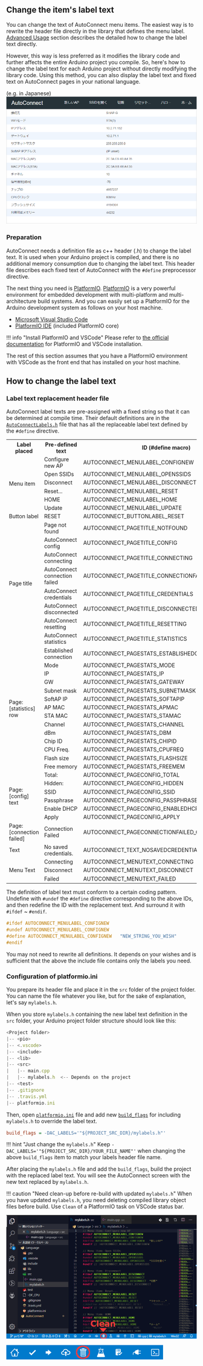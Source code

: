 ## Change the item's label text

You can change the text of AutoConnect menu items. The easiest way is to rewrite the header file directly in the library that defines the menu label. [Advanced Usage](advancedusage.md#change-the-menu-labels) section describes the detailed how to change the label text directly.

However, this way is less preferred as it modifies the library code and further affects the entire Arduino project you compile. So, here's how to change the label text for each Arduino project without directly modifying the library code. Using this method, you can also display the label text and fixed text on AutoConnect pages in your national language.

(e.g. in Japanese)
<img src="images/localize.png">

### Preparation

AutoConnect needs a definition file as c++ header (.h) to change the label text. It is used when your Arduino project is compiled, and there is no additional memory consumption due to changing the label text. This header file describes each fixed text of AutoConnect with the `#define` preprocessor directive.

The next thing you need is [PlatformIO](https://platformio.org/). [PlatformIO](https://docs.platformio.org/en/latest/what-is-platformio.html#overview) is a very powerful environment for embedded development with multi-platform and multi-architecture build systems. And you can easily set up a PlatformIO for the Arduino development system as follows on your host machine.

- [Microsoft Visual Studio Code](https://platformio.org/install/ide?install=vscode)
- [PlatformIO IDE](https://platformio.org/platformio-ide) (included PlatformIO core)

!!! info "Install PlatformIO and VSCode"
    Please refer to [the official documentation](https://docs.platformio.org/en/latest/ide/vscode.html#installation) for PlatformIO and VSCode installation.

The rest of this section assumes that you have a PlatformIO environment with VSCode as the front end that has installed on your host machine.

## How to change the label text

### Label text replacement header file

AutoConnect label texts are pre-assigned with a fixed string so that it can be determined at compile time. Their default definitions are in the [`AutoConnectLabels.h`](https://github.com/Hieromon/AutoConnect/blob/master/src/AutoConnectLabels.h) file that has all the replaceable label text defined by the `#define` directive.

<table>
	<tr><th>Label placed</th><th>Pre-defined text</th><th>ID (#define macro)</th></tr>
	<tr><td rowspan="6">Menu item</td><td>Configure new AP</td><td>AUTOCONNECT_MENULABEL_CONFIGNEW</td></tr>
	<tr><td>Open SSIDs</td><td>AUTOCONNECT_MENULABEL_OPENSSIDS</td></tr>
	<tr><td>Disconnect</td><td>AUTOCONNECT_MENULABEL_DISCONNECT</td></tr>
	<tr><td>Reset...</td><td>AUTOCONNECT_MENULABEL_RESET</td></tr>
	<tr><td>HOME</td><td>AUTOCONNECT_MENULABEL_HOME</td></tr>
	<tr><td>Update</td><td>AUTOCONNECT_MENULABEL_UPDATE</td></tr>
	<tr><td>Button label</td><td>RESET</td><td>AUTOCONNECT_BUTTONLABEL_RESET</td></tr>
	<tr><td rowspan="8">Page title</td><td>Page not found</td><td>AUTOCONNECT_PAGETITLE_NOTFOUND</td></tr>
    <tr><td>AutoConnect config</td><td>AUTOCONNECT_PAGETITLE_CONFIG</td></tr>
    <tr><td>AutoConnect connecting</td><td>AUTOCONNECT_PAGETITLE_CONNECTING</td></tr>
    <tr><td>AutoConnect connection failed</td><td>AUTOCONNECT_PAGETITLE_CONNECTIONFAILED</td></tr>
    <tr><td>AutoConnect credentials</td><td>AUTOCONNECT_PAGETITLE_CREDENTIALS</td></tr>
    <tr><td>AutoConnect disconnected</td><td>AUTOCONNECT_PAGETITLE_DISCONNECTED</td></tr>
    <tr><td>AutoConnect resetting</td><td>AUTOCONNECT_PAGETITLE_RESETTING</td></tr>
    <tr><td>AutoConnect statistics</td><td>AUTOCONNECT_PAGETITLE_STATISTICS</td></tr>
    <tr><td rowspan="14">Page:[statistics] row</td><td>Established connection</td><td>AUTOCONNECT_PAGESTATS_ESTABLISHEDCONNECTION</td></tr>
    <tr><td>Mode</td><td>AUTOCONNECT_PAGESTATS_MODE</td></tr>
    <tr><td>IP</td><td>AUTOCONNECT_PAGESTATS_IP</td></tr>
    <tr><td>GW</td><td>AUTOCONNECT_PAGESTATS_GATEWAY</td></tr>
    <tr><td>Subnet mask</td><td>AUTOCONNECT_PAGESTATS_SUBNETMASK</td></tr>
    <tr><td>SoftAP IP</td><td>AUTOCONNECT_PAGESTATS_SOFTAPIP</td></tr>
    <tr><td>AP MAC</td><td>AUTOCONNECT_PAGESTATS_APMAC</td></tr>
    <tr><td>STA MAC</td><td>AUTOCONNECT_PAGESTATS_STAMAC</td></tr>
    <tr><td>Channel</td><td>AUTOCONNECT_PAGESTATS_CHANNEL</td></tr>
    <tr><td>dBm</td><td>AUTOCONNECT_PAGESTATS_DBM</td></tr>
    <tr><td>Chip ID</td><td>AUTOCONNECT_PAGESTATS_CHIPID</td></tr>
    <tr><td>CPU Freq.</td><td>AUTOCONNECT_PAGESTATS_CPUFREQ</td></tr>
    <tr><td>Flash size</td><td>AUTOCONNECT_PAGESTATS_FLASHSIZE</td></tr>
    <tr><td>Free memory</td><td>AUTOCONNECT_PAGESTATS_FREEMEM</td></tr>
    <tr><td rowspan="6">Page:[config] text</td><td>Total:</td><td>AUTOCONNECT_PAGECONFIG_TOTAL</td></tr>
    <tr><td>Hidden:</td><td>AUTOCONNECT_PAGECONFIG_HIDDEN</td></tr>
    <tr><td>SSID</td><td>AUTOCONNECT_PAGECONFIG_SSID</td></tr>
    <tr><td>Passphrase</td><td>AUTOCONNECT_PAGECONFIG_PASSPHRASE</td></tr>
    <tr><td>Enable DHCP</td><td>AUTOCONNECT_PAGECONFIG_ENABLEDHCP</td></tr>
    <tr><td>Apply</td><td>AUTOCONNECT_PAGECONFIG_APPLY</td></tr>
    <tr><td>Page:[connection failed]</td><td>Connection Failed</td><td>AUTOCONNECT_PAGECONNECTIONFAILED_CONNECTIONFAILED</td></tr>
    <tr><td>Text</td><td>No saved credentials.</td><td>AUTOCONNECT_TEXT_NOSAVEDCREDENTIALS</td></tr>
    <tr><td rowspan="3">Menu Text</td><td>Connecting</td><td>AUTOCONNECT_MENUTEXT_CONNECTING</td></tr>
    <tr><td>Disconnect</td><td>AUTOCONNECT_MENUTEXT_DISCONNECT</td></tr>
    <tr><td>Failed</td><td>AUTOCONNECT_MENUTEXT_FAILED</td></tr>
</table>

The definition of label text must conform to a certain coding pattern. Undefine with `#undef` the `#define` directive corresponding to the above IDs, and then redefine the ID with the replacement text. And surround it with `#ifdef` ~ `#endif`.

```cpp
#ifdef AUTOCONNECT_MENULABEL_CONFIGNEW
#undef AUTOCONNECT_MENULABEL_CONFIGNEW
#define AUTOCONNECT_MENULABEL_CONFIGNEW   "NEW_STRING_YOU_WISH"
#endif
```

You may not need to rewrite all definitions. It depends on your wishes and is sufficient that the above the include file contains only the labels you need.

### Configuration of platformio.ini

You prepare its header file and place it in the `src` folder of the project folder. You can name the file whatever you like, but for the sake of explanation, let's say `mylabels.h`.

When you store `mylabels.h` containing the new label text definition in the `src` folder, your Arduino project folder structure should look like this:

```javascript
<Project folder>
|-- <pio>
|-- <.vscode>
|-- <include>
|-- <lib>
|-- <src>
|   |-- main.cpp
|   |-- mylabels.h  <-- Depends on the project
|-- <test>
|-- .gitignore
|-- .travis.yml
|-- platformio.ini
```

Then, open [`platformio.ini`](https://docs.platformio.org/en/latest/projectconf.html) file and add new [`build_flags`](https://docs.platformio.org/en/latest/projectconf/section_env_build.html#build-flags) for including `mylabels.h` to override the label text.

```ini
build_flags = -DAC_LABELS='"${PROJECT_SRC_DIR}/mylabels.h"'
```

!!! hint "Just change the `mylabels.h`"
    Keep `-DAC_LABELS='"${PROJECT_SRC_DIR}/YOUR_FILE_NAME"'` when changing the above `build_flags` item to match your labels header file name.

After placing the `mylabels.h` file and add the `build_flags`, build the project with the replaced label text. You will see the AutoConnect screen with the new text replaced by `mylabels.h`.

!!! caution "Need clean-up before re-build with updated `mylabels.h`"
    When you have updated `mylabels.h`, you need deleting compiled library object files before build. Use `Clean` of a PlatformIO task on VSCode status bar.
    <p><img src="images/vscode_clean.png"></p>
    <p><img src="images/vscode_statusbar.png"></p>
